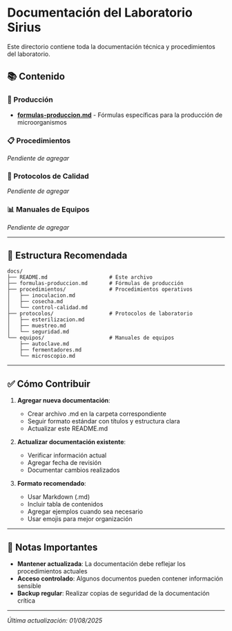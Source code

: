 # Documentación del Laboratorio Sirius

Este directorio contiene toda la documentación técnica y procedimientos del laboratorio.

## 📚 Contenido

### 🧪 Producción
- **[formulas-produccion.md](./formulas-produccion.md)** - Fórmulas específicas para la producción de microorganismos

### 📋 Procedimientos
*Pendiente de agregar*

### 🔬 Protocolos de Calidad
*Pendiente de agregar*

### 📊 Manuales de Equipos
*Pendiente de agregar*

---

## 🎯 Estructura Recomendada

```
docs/
├── README.md                    # Este archivo
├── formulas-produccion.md       # Fórmulas de producción
├── procedimientos/              # Procedimientos operativos
│   ├── inoculacion.md
│   ├── cosecha.md
│   └── control-calidad.md
├── protocolos/                  # Protocolos de laboratorio
│   ├── esterilizacion.md
│   ├── muestreo.md
│   └── seguridad.md
└── equipos/                     # Manuales de equipos
    ├── autoclave.md
    ├── fermentadores.md
    └── microscopio.md
```

---

## ✅ Cómo Contribuir

1. **Agregar nueva documentación**:
   - Crear archivo .md en la carpeta correspondiente
   - Seguir formato estándar con títulos y estructura clara
   - Actualizar este README.md

2. **Actualizar documentación existente**:
   - Verificar información actual
   - Agregar fecha de revisión
   - Documentar cambios realizados

3. **Formato recomendado**:
   - Usar Markdown (.md)
   - Incluir tabla de contenidos
   - Agregar ejemplos cuando sea necesario
   - Usar emojis para mejor organización

---

## 📝 Notas Importantes

- **Mantener actualizada**: La documentación debe reflejar los procedimientos actuales
- **Acceso controlado**: Algunos documentos pueden contener información sensible
- **Backup regular**: Realizar copias de seguridad de la documentación crítica

---

*Última actualización: 01/08/2025*
